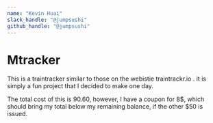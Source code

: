 ```yaml
---
name: "Kevin Huai"
slack_handle: "@jumpsushi"
github_handle: "@jumpsushi"
---
```


# Mtracker


This is a traintracker similar to those on the webistie traintrackr.io . it is simply a fun project that I decided to make one day. 

The total cost of this is 90.60, however, I have a coupon for 8$, which should bring my total below my remaining balance, if the other $50 is issued. 
